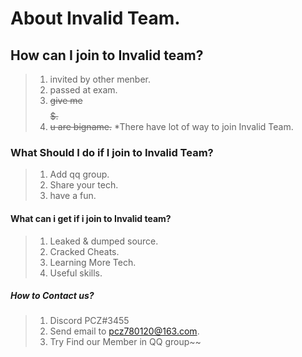 # About Invalid Team.

<!--
Learning more tech and make friend.
-->

## How can I join to Invalid team?
> 1. invited by other menber.
> 2. passed at exam.
> 3. ~~give me $$$$$$$$$.~~
> 4. ~~u are bigname.~~
> *There have lot of way to join Invalid Team.

### What Should I do if I join to Invalid Team?
> 1. Add qq group.
> 2. Share your tech.
> 3. have a fun.

#### What can i get if i join to Invalid team?
> 1. Leaked & dumped source.
> 2. Cracked Cheats.
> 3. Learning More Tech.
> 4. Useful skills.

##### How to Contact us?
> 1. Discord PCZ#3455
> 2. Send email to pcz780120@163.com.
> 3. Try Find our Member in QQ group~~

